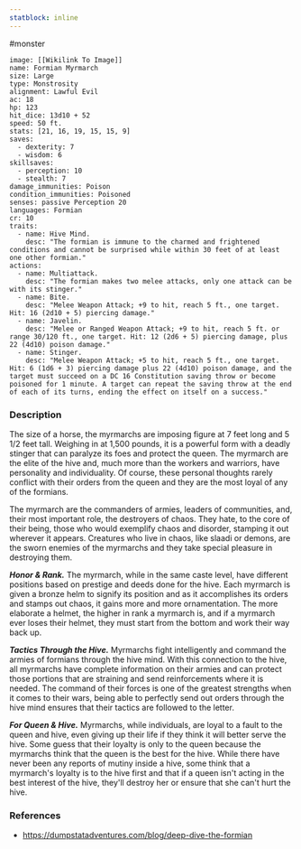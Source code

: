 ```yaml
---
statblock: inline
---
```

 #monster 

```statblock
image: [[Wikilink To Image]]
name: Formian Myrmarch
size: Large
type: Monstrosity
alignment: Lawful Evil
ac: 18
hp: 123
hit_dice: 13d10 + 52
speed: 50 ft.
stats: [21, 16, 19, 15, 15, 9]
saves:
  - dexterity: 7
  - wisdom: 6
skillsaves:
  - perception: 10
  - stealth: 7
damage_immunities: Poison
condition_immunities: Poisoned
senses: passive Perception 20
languages: Formian
cr: 10
traits:
  - name: Hive Mind.
    desc: "The formian is immune to the charmed and frightened conditions and cannot be surprised while within 30 feet of at least one other formian."
actions:
  - name: Multiattack.
    desc: "The formian makes two melee attacks, only one attack can be with its stinger."
  - name: Bite.
    desc: "Melee Weapon Attack; +9 to hit, reach 5 ft., one target. Hit: 16 (2d10 + 5) piercing damage."
  - name: Javelin.
    desc: "Melee or Ranged Weapon Attack; +9 to hit, reach 5 ft. or range 30/120 ft., one target. Hit: 12 (2d6 + 5) piercing damage, plus 22 (4d10) poison damage."
  - name: Stinger.
    desc: "Melee Weapon Attack; +5 to hit, reach 5 ft., one target. Hit: 6 (1d6 + 3) piercing damage plus 22 (4d10) poison damage, and the target must succeed on a DC 16 Constitution saving throw or become poisoned for 1 minute. A target can repeat the saving throw at the end of each of its turns, ending the effect on itself on a success."
```

### Description

The size of a horse, the myrmarchs are imposing figure at 7 feet long and 5 1/2 feet tall. Weighing in at 1,500 pounds, it is a powerful form with a deadly stinger that can paralyze its foes and protect the queen. The myrmarch are the elite of the hive and, much more than the workers and warriors, have personality and individuality. Of course, these personal thoughts rarely conflict with their orders from the queen and they are the most loyal of any of the formians.

The myrmarch are the commanders of armies, leaders of communities, and, their most important role, the destroyers of chaos. They hate, to the core of their being, those who would exemplify chaos and disorder, stamping it out wherever it appears. Creatures who live in chaos, like slaadi or demons, are the sworn enemies of the myrmarchs and they take special pleasure in destroying them.

**_Honor & Rank._** The myrmarch, while in the same caste level, have different positions based on prestige and deeds done for the hive. Each myrmarch is given a bronze helm to signify its position and as it accomplishes its orders and stamps out chaos, it gains more and more ornamentation. The more elaborate a helmet, the higher in rank a myrmarch is, and if a myrmarch ever loses their helmet, they must start from the bottom and work their way back up.

**_Tactics Through the Hive._** Myrmarchs fight intelligently and command the armies of formians through the hive mind. With this connection to the hive, all myrmarchs have complete information on their armies and can protect those portions that are straining and send reinforcements where it is needed. The command of their forces is one of the greatest strengths when it comes to their wars, being able to perfectly send out orders through the hive mind ensures that their tactics are followed to the letter.

**_For Queen & Hive._** Myrmarchs, while individuals, are loyal to a fault to the queen and hive, even giving up their life if they think it will better serve the hive. Some guess that their loyalty is only to the queen because the myrmarchs think that the queen is the best for the hive. While there have never been any reports of mutiny inside a hive, some think that a myrmarch's loyalty is to the hive first and that if a queen isn't acting in the best interest of the hive, they'll destroy her or ensure that she can't hurt the hive.

### References

* https://dumpstatadventures.com/blog/deep-dive-the-formian
